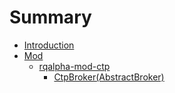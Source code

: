 # Summary

* [Introduction](README.md)
* [Mod](chapter1.md)
  * [rqalpha-mod-ctp](chapter1/rqalpha-mod-ctp.md)
    * [CtpBroker\(AbstractBroker\)](chapter1/rqalpha-mod-ctp/ctpbrokerabstractbroker.md)

